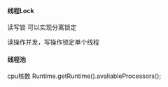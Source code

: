 
#### 线程Lock

 
 读写锁 可以实现分离锁定
  
 读操作并发，写操作锁定单个线程
 
 
 #### 线程池
 
 cpu核数
 Runtime.getRuntime().avaliableProcessors();
 
 
 
  